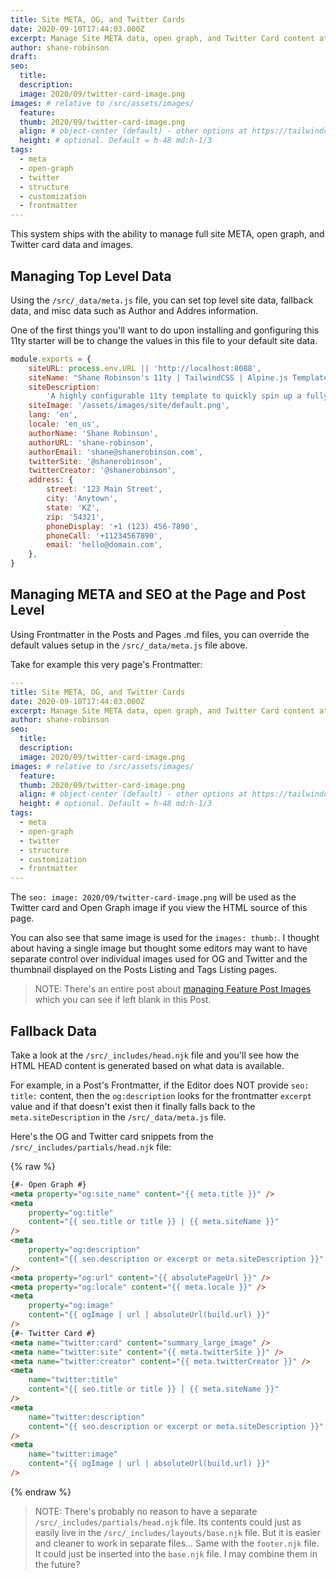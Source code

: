 ```yaml
---
title: Site META, OG, and Twitter Cards
date: 2020-09-10T17:44:03.000Z
excerpt: Manage Site META data, open graph, and Twitter Card content at the Post and Page level
author: shane-robinson
draft: 
seo:
  title:
  description:
  image: 2020/09/twitter-card-image.png
images: # relative to /src/assets/images/
  feature:
  thumb: 2020/09/twitter-card-image.png
  align: # object-center (default) - other options at https://tailwindcss.com/docs/object-position
  height: # optional. Default = h-48 md:h-1/3
tags:
  - meta
  - open-graph
  - twitter
  - structure
  - customization
  - frontmatter
---
```


This system ships with the ability to manage full site META, open graph, and Twitter card data and images.

## Managing Top Level Data

Using the `/src/_data/meta.js` file, you can set top level site data, fallback data, and misc data such as Author and Addres information.

One of the first things you'll want to do upon installing and gonfiguring this 11ty starter will be to change the values in this file to your default site data.

```js
module.exports = {
	siteURL: process.env.URL || 'http://localhost:8088',
	siteName: "Shane Robinson's 11ty | TailwindCSS | Alpine.js Template",
	siteDescription:
		'A highly configurable 11ty template to quickly spin up a fully functional website with TailwindCSS and Alpine.js baked in.',
	siteImage: '/assets/images/site/default.png',
	lang: 'en',
	locale: 'en_us',
	authorName: 'Shane Robinson',
	authorURL: 'shane-robinson',
	authorEmail: 'shane@shanerobinson.com',
	twitterSite: '@shanerobinson',
	twitterCreator: '@shanerobinson',
	address: {
		street: '123 Main Street',
		city: 'Anytown',
		state: 'KZ',
		zip: '54321',
		phoneDisplay: '+1 (123) 456-7890',
		phoneCall: '+11234567890',
		email: 'hello@domain.com',
	},
}
```

## Managing META and SEO at the Page and Post Level

Using Frontmatter in the Posts and Pages .md files, you can override the default values setup in the `/src/_data/meta.js` file above.

Take for example this very page's Frontmatter:

```yaml
---
title: Site META, OG, and Twitter Cards
date: 2020-09-10T17:44:03.000Z
excerpt: Manage Site META data, open graph, and Twitter Card content at the Post and Page level
author: shane-robinson
seo:
  title:
  description:
  image: 2020/09/twitter-card-image.png
images: # relative to /src/assets/images/
  feature:
  thumb: 2020/09/twitter-card-image.png
  align: # object-center (default) - other options at https://tailwindcss.com/docs/object-position
  height: # optional. Default = h-48 md:h-1/3
tags:
  - meta
  - open-graph
  - twitter
  - structure
  - customization
  - frontmatter
---

```

The `seo: image: 2020/09/twitter-card-image.png` will be used as the Twitter card and Open Graph image if you view the HTML source of this page.

You can also see that same image is used for the `images: thumb:`. I thought about having a single image but thought some editors may want to have separate control over individual images used for OG and Twitter and the thumbnail displayed on the Posts Listing and Tags Listing pages.

> NOTE: There's an entire post about [managing Feature Post Images](/2020/09/06/featured-post-images/) which you can see if left blank in this Post.

## Fallback Data

Take a look at the `/src/_includes/head.njk` file and you'll see how the HTML HEAD content is generated based on what data is available.

For example, in a Post's Frontmatter, if the Editor does NOT provide `seo: title:` content, then the `og:description` looks for the frontmatter `excerpt` value and if that doesn't exist then it finally falls back to the `meta.siteDescription` in the `/src/_data/meta.js` file.

Here's the OG and Twitter card snippets from the `/src/_includes/partials/head.njk` file:

{% raw %}

```html
{#- Open Graph #}
<meta property="og:site_name" content="{{ meta.title }}" />
<meta
	property="og:title"
	content="{{ seo.title or title }} | {{ meta.siteName }}"
/>
<meta
	property="og:description"
	content="{{ seo.description or excerpt or meta.siteDescription }}"
/>
<meta property="og:url" content="{{ absolutePageUrl }}" />
<meta property="og:locale" content="{{ meta.locale }}" />
<meta
	property="og:image"
	content="{{ ogImage | url | absoluteUrl(build.url) }}"
/>
{#- Twitter Card #}
<meta name="twitter:card" content="summary_large_image" />
<meta name="twitter:site" content="{{ meta.twitterSite }}" />
<meta name="twitter:creator" content="{{ meta.twitterCreator }}" />
<meta
	name="twitter:title"
	content="{{ seo.title or title }} | {{ meta.siteName }}"
/>
<meta
	name="twitter:description"
	content="{{ seo.description or excerpt or meta.siteDescription }}"
/>
<meta
	name="twitter:image"
	content="{{ ogImage | url | absoluteUrl(build.url) }}"
/>
```

{% endraw %}

> NOTE: There's probably no reason to have a separate `/src/_includes/partials/head.njk` file. Its contents could just as easily live in the `/src/_includes/layouts/base.njk` file. But it is easier and cleaner to work in separate files... Same with the `footer.njk` file. It could just be inserted into the `base.njk` file. I may combine them in the future?
